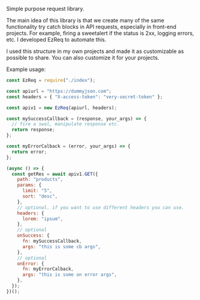 Simple purpose request library.

The main idea of this library is that we create many of the same functionality try catch blocks in API requests, especially in front-end projects. For example, firing a sweetalert if the status is 2xx, logging errors, etc. I developed EzReq to automate this.

I used this structure in my own projects and made it as customizable as possible to share. You can also customize it for your projects.

Example usage:
```js
const EzReq = require("./index");

const apiurl = "https://dummyjson.com";
const headers = { "X-access-token": "very-secret-token" };

const apiv1 = new EzReq(apiurl, headers);

const mySuccessCallback = (response, your_args) => {
  // fire a swal, manipulate response etc.
  return response;
};

const myErrorCalback = (error, your_args) => {
  return error;
};

(async () => {
  const getRes = await apiv1.GET({
    path: "products",
    params: {
      limit: "5",
      sort: "desc",
    },
    // optional. if you want to use different headers you can use.
    headers: {
      lorem: "ipsum",
    },
    // optional
    onSuccess: {
      fn: mySuccessCallback,
      args: "this is some cb args",
    },
    // optional
    onError: {
      fn: myErrorCalback,
      args: "this is some on error args",
    },
  });
})();
```